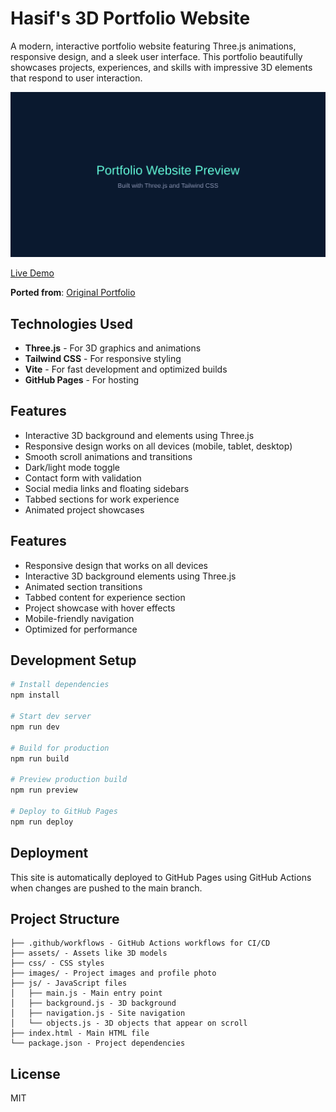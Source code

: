 # Hasif's 3D Portfolio Website

A modern, interactive portfolio website featuring Three.js animations, responsive design, and a sleek user interface. This portfolio beautifully showcases projects, experiences, and skills with impressive 3D elements that respond to user interaction.

![Portfolio Website Screenshot](./screenshots/preview.jpg)

[Live Demo](https://bihun2.github.io)

**Ported from**: [Original Portfolio](https://main.d369oltvcf67rh.amplifyapp.com/)

## Technologies Used

- **Three.js** - For 3D graphics and animations
- **Tailwind CSS** - For responsive styling
- **Vite** - For fast development and optimized builds
- **GitHub Pages** - For hosting

## Features

- Interactive 3D background and elements using Three.js
- Responsive design works on all devices (mobile, tablet, desktop)
- Smooth scroll animations and transitions
- Dark/light mode toggle
- Contact form with validation
- Social media links and floating sidebars
- Tabbed sections for work experience
- Animated project showcases

## Features

- Responsive design that works on all devices
- Interactive 3D background elements using Three.js
- Animated section transitions
- Tabbed content for experience section
- Project showcase with hover effects
- Mobile-friendly navigation
- Optimized for performance

## Development Setup

```bash
# Install dependencies
npm install

# Start dev server
npm run dev

# Build for production
npm run build

# Preview production build
npm run preview

# Deploy to GitHub Pages
npm run deploy
```

## Deployment

This site is automatically deployed to GitHub Pages using GitHub Actions when changes are pushed to the main branch.

## Project Structure

```
├── .github/workflows - GitHub Actions workflows for CI/CD
├── assets/ - Assets like 3D models
├── css/ - CSS styles
├── images/ - Project images and profile photo
├── js/ - JavaScript files
│   ├── main.js - Main entry point
│   ├── background.js - 3D background
│   ├── navigation.js - Site navigation
│   └── objects.js - 3D objects that appear on scroll
├── index.html - Main HTML file
└── package.json - Project dependencies
```

## License

MIT
